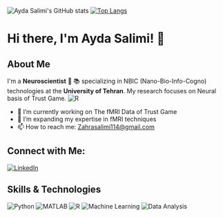 ![Ayda Salimi's GitHub stats](https://github-readme-stats.vercel.app/api?username=salimi203040&show_icons=true&theme=radical)
[![Top Langs](https://github-readme-stats.vercel.app/api/top-langs/?username=salimi203040&layout=compact&theme=radical)](https://github.com/salimi203040)

# Hi there, I'm Ayda Salimi! 👋

## About Me
I'm a **Neuroscientist** 🧠 📚 specializing in NBIC (Nano-Bio-Info-Cogno) technologies at the **University of Tehran**. My research focuses on Neural basis of Trust Game.
![R](https://github.com/user-attachments/assets/1951f76a-d258-476b-b8f7-fecd4337e672)

- 🔭 I’m currently working on The fMRI Data of Trust Game
- 🌱 I’m expanding my expertise in fMRI techniques
- 📫 How to reach me: [Zahrasalimi114@gmail.com](mailto:Zahrasalimi114@gmail.com)


## Connect with Me:
[![LinkedIn](https://img.shields.io/badge/LinkedIn-0077B5?logo=linkedin&logoColor=white)](https://www.linkedin.com/in/zahra-salimi-7761ab219/)

## Skills & Technologies
![Python](https://img.shields.io/badge/Python-3670A0?logo=python&logoColor=ffdd54)
![MATLAB](https://img.shields.io/badge/MATLAB-0076A8?logo=mathworks&logoColor=white)
![R](https://img.shields.io/badge/R-276DC3?logo=r&logoColor=white)
![Machine Learning](https://img.shields.io/badge/Machine%20Learning-FF9900?logo=machine-learning&logoColor=white)
![Data Analysis](https://img.shields.io/badge/Data%20Analysis-8A2BE2?logo=data-analysis&logoColor=white)


